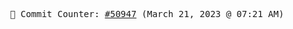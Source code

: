 <p align="center">
    <samp>
        📮 Commit Counter: <a href="https://github.com/Javascript-void0/Javascript-void0/commits/main">#50947</a> (March 21, 2023 @ 07:21 AM)
    </samp>
</p>